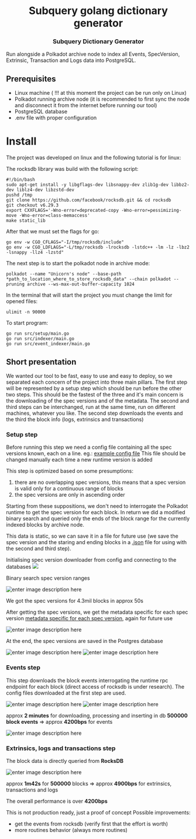 <div align="center">

# Subquery golang dictionary generator

### Subquery Dictionary Generator
</div>

Run alongside a Polkadot archive node to index all Events, SpecVersion, Extrinsic, Transaction and Logs data into PostgreSQL.

## Prerequisites
- Linux machine  ( !!! at this moment the project can be run only on Linux) 
 - Polkadot running archive node (it is recommended to first sync the node and disconnect it from the internet before running our tool)
 - PostgreSQL database
 - .env file with proper configuration


# Install

The project was developed on linux and the following tutorial is for linux:

The rocksdb library was build with the following script:

    #!/bin/bash
    sudo apt-get install -y libgflags-dev libsnappy-dev zlib1g-dev libbz2-dev liblz4-dev libzstd-dev
    pushd /tmp
    git clone https://github.com/facebook/rocksdb.git && cd rocksdb
    git checkout v6.29.3
    export CXXFLAGS='-Wno-error=deprecated-copy -Wno-error=pessimizing-move -Wno-error=class-memaccess'
    make static_lib

After that we must set the flags for go:

    go env -w CGO_CFLAGS="-I/tmp/rocksdb/include"
    go env -w CGO_LDFLAGS="-L/tmp/rocksdb -lrocksdb -lstdc++ -lm -lz -lbz2 -lsnappy -llz4 -lzstd"

The next step is to start the polkadot node in archive mode:

    polkadot --name "Unicorn's node" --base-path *path_to_location_where_to_store_rocksdb_data" --chain polkadot --pruning archive --ws-max-out-buffer-capacity 1024

In the terminal that will start the project you must change the limit for opened files:

    ulimit -n 90000

To start program:

    go run src/setup/main.go
    go run src/indexer/main.go
    go run src/event_indexer/main.go


## Short presentation
We wanted our tool to be fast, easy to use and easy to deploy, so we separated each concern of the project into three main pillars. The first step will be represented by a setup step which should be run before the other two steps. This should be the fastest of the three and it's main concern is the downloading of the spec versions and of the metadata. The second and third steps can be interchanged, run at the same time, run on different machines, whatever you like. The second step downloads the events and the third the block info (logs, extrinsics and transactions) 

### Setup step
 Before running this step we need a config file containing all the spec versions known, each on a line.
 eg.: [example config file](https://github.com/UnicornIdeas/substrate-archive/blob/master/go-dictionary/spec_version_files/config)
 This file should be changed manually each time a new runtime version is added

This step is optimized based on some presumptions:

 1. there are no overlapping spec versions, this means that a spec version is valid only for a continuous range of blocks
 2. the spec versions are only in ascending order
 

Starting from these suppositions, we don't need to interrogate the Polkadot runtime to get the spec version for each block. In  return we did a modified binary search and queried  only the ends of the block range for the currently indexed blocks by archive node. 

This data is static, so we can save it in a file for future use (we save the spec version and the staring and ending blocks in a [.json](https://github.com/UnicornIdeas/substrate-archive/blob/master/go-dictionary/spec_version_files/ranges.json)  file for using with the second and third step). 

Initialising spec version downloader from config and connecting to the databases
![ ](https://raw.githubusercontent.com/UnicornIdeas/substrate-archive/master/go-dictionary/screenshots/spec_version_init.PNG)


Binary search spec version ranges

![enter image description here](https://raw.githubusercontent.com/UnicornIdeas/substrate-archive/master/go-dictionary/screenshots/spec_version_specs.PNG)

We got the spec versions for 4.3mil blocks in approx 50s

After getting the spec versions, we get the metadata specific for each spec version [metadata specific for each spec version](https://github.com/UnicornIdeas/substrate-archive/tree/master/go-dictionary/meta_files), again for future use

![enter image description here](https://raw.githubusercontent.com/UnicornIdeas/substrate-archive/master/go-dictionary/screenshots/metadata_save.PNG)

At the end, the spec versions are saved in the Postgres database

![enter image description here](https://raw.githubusercontent.com/UnicornIdeas/substrate-archive/master/go-dictionary/screenshots/spec_version_db_save.PNG)
![enter image description here](https://raw.githubusercontent.com/UnicornIdeas/substrate-archive/master/go-dictionary/screenshots/db_spec_version.PNG)

### Events step
This step downloads the block events interrogating the runtime rpc endpoint for each block (direct access of rocksdb is under research). The config files downloaded at the first step are used.

![enter image description here](https://raw.githubusercontent.com/UnicornIdeas/substrate-archive/master/go-dictionary/screenshots/events_start.PNG)
![enter image description here](https://raw.githubusercontent.com/UnicornIdeas/substrate-archive/master/go-dictionary/screenshots/events_finish.PNG)

approx **2 minutes** for downloading, processing and inserting in db **500000 block events** => approx **4200bps** for events 

![enter image description here](https://raw.githubusercontent.com/UnicornIdeas/substrate-archive/master/go-dictionary/screenshots/db_events.PNG)

### Extrinsics, logs and transactions step
The block data is directly queried from **RocksDB**

![enter image description here](https://raw.githubusercontent.com/UnicornIdeas/substrate-archive/master/go-dictionary/screenshots/500000%20blocks%20evm_logs+evm_transactions+exintrics%20test.png)

approx **1m42s** for **500000** blocks => approx **4900bps** for extrinsics, transactions and logs

The overall performance is over **4200bps**

This is not production ready, just a proof of concept
Possible improvements:
 - get the events from rocksdb (verify first that the effort is worth)
 - more routines behavior (always more routines)
